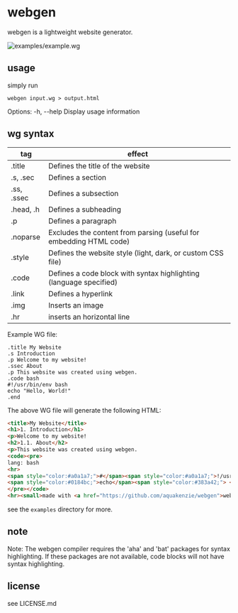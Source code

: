 # webgen
webgen is a lightweight website generator.

![examples/example.wg](https://github.com/kenziewebm/webgen/blob/master/webgen.png?raw=true)

## usage
simply run
```
webgen input.wg > output.html
```

Options:
-h, --help  Display usage information

## wg syntax

tag | effect
---|---
.title | Defines the title of the website
.s, .sec |  Defines a section
.ss, .ssec | Defines a subsection
.head, .h | Defines a subheading
.p | Defines a paragraph
.noparse | Excludes the content from parsing (useful for embedding HTML code)
.style | Defines the website style (light, dark, or custom CSS file)
.code | Defines a code block with syntax highlighting (language specified)
.link | Defines a hyperlink
.img | Inserts an image
.hr | inserts an horizontal line

Example WG file:

```wg
.title My Website
.s Introduction
.p Welcome to my website!
.ssec About
.p This website was created using webgen.
.code bash
#!/usr/bin/env bash
echo "Hello, World!"
.end
```

The above WG file will generate the following HTML:

```html
<title>My Website</title>
<h1>1. Introduction</h1>
<p>Welcome to my website!
<h2>1.1. About</h2>
<p>This website was created using webgen.
<code><pre>
lang: bash
<hr>
<span style="color:#a0a1a7;">#</span><span style="color:#a0a1a7;">!/usr/bin/env bash</span>
<span style="color:#0184bc;">echo</span><span style="color:#383a42;"> </span><span style="color:#50a14f;">&quot;</span><span style="color:#50a14f;">Hello, World!</span><span style="color:#50a14f;">&quot;</span>
</pre></code>
<hr><small>made with <a href="https://github.com/aquakenzie/webgen">webgen</a> <3</small>
```

see the `examples` directory for more.

## note
Note: The webgen compiler requires the 'aha' and 'bat' packages for syntax highlighting. If these packages are not available, code blocks will not have syntax highlighting.

## license
see LICENSE.md

